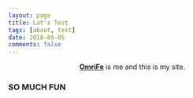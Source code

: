 ```yaml
---
layout: page
title: Lat's Test
tags: [about, test]
date: 2018-09-05
comments: false
---
```


<center><a href="http://omrife.github.io/"><b>OmriFe</b></a> is me and this is my site.</center>

### SO MUCH FUN
